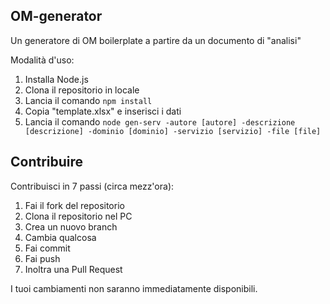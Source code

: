 ## OM-generator
Un generatore di OM boilerplate a partire da un documento di "analisi"

Modalità d'uso:
1. Installa Node.js
2. Clona il repositorio in locale
3. Lancia il comando `npm install`
4. Copia "template.xlsx" e inserisci i dati
5. Lancia il comando `node gen-serv -autore [autore] -descrizione [descrizione] -dominio [dominio] -servizio [servizio] -file [file]`

## Contribuire
Contribuisci in 7 passi (circa mezz'ora):

1. Fai il fork del repositorio
2. Clona il repositorio nel PC
3. Crea un nuovo branch
4. Cambia qualcosa
5. Fai commit
6. Fai push
7. Inoltra una Pull Request

I tuoi cambiamenti non saranno immediatamente disponibili.
